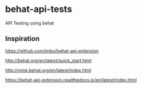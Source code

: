 # behat-api-tests
API Testing using behat

## Inspiration

https://github.com/imbo/behat-api-extension

http://behat.org/en/latest/quick_start.html

http://mink.behat.org/en/latest/index.html

https://behat-api-extension.readthedocs.io/en/latest/index.html
